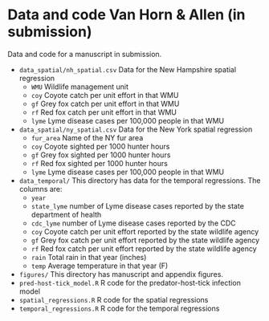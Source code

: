 # Data and code Van Horn & Allen (in submission)
Data and code for a manuscript in submission. 

- `data_spatial/nh_spatial.csv` Data for the New Hampshire spatial regression
	- `WMU` Wildlife management unit 
	- `coy` Coyote catch per unit effort in that WMU
	- `gf` Grey fox catch per unit effort in that WMU
	- `rf` Red fox catch per unit effort in that WMU
	- `lyme` Lyme disease cases per 100,000 people in that WMU
- `data_spatial/ny_spatial.csv` Data for the New York spatial regression
	- `fur_area` Name of the NY fur area
	- `coy` Coyote sighted per 1000 hunter hours
	- `gf` Grey fox sighted per 1000 hunter hours
	- `rf` Red fox sighted per 1000 hunter hours
	- `lyme` Lyme disease cases per 100,000 people in that WMU
- `data_temporal/` This directory has data for the temporal regressions. The columns are:
	- `year`
	- `state_lyme` number of Lyme disease cases reported by the state department of health
	- `cdc_lyme` number of Lyme disease cases reported by the CDC
	- `coy` Coyote catch per unit effort reported by the state wildlife agency
	- `gf` Grey fox catch per unit effort reported by the state wildlife agency
	- `rf` Red fox catch per unit effort reported by the state wildlife agency
	- `rain` Total rain in that year (inches)
	- `temp` Average temperature in that year (F)
- `figures/` This directory has manuscript and appendix figures.
- `pred-host-tick_model.R` R code for the predator-host-tick infection model
- `spatial_regressions.R` R code for the spatial regressions
- `temporal_regressions.R` R code for the temporal regressions
